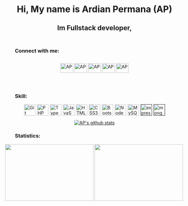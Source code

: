 <h1 align="center">Hi, My name is Ardian Permana (AP)</h1>
<h2 align="center">Im Fullstack developer,</h2>

<h3 style="margin-top:50px" align="left">Connect with me:</h3>
<p align="center">
<div style="display: flex; align-items: center; gap:5px; justify-content:center">
   
<a href="https://wa.me/6287845032372" target="blank"><img align="center" src="https://raw.githubusercontent.com/rahuldkjain/github-profile-readme-generator/master/src/images/icons/Social/whatsapp.svg" alt="AP" height="30" width="40" /></a>
<a href="https://instagram.com/ardianpermana93?igshid=NzZlODBkYWE4Ng==" target="blank"><img align="center" src="https://raw.githubusercontent.com/rahuldkjain/github-profile-readme-generator/master/src/images/icons/Social/instagram.svg" alt="AP" height="30" width="40" /></a>
<a href="https://youtube.com/@ardiantdrofficial?si=LB_AwE-_YNZoYzkj" target="blank"><img align="center" src="https://raw.githubusercontent.com/rahuldkjain/github-profile-readme-generator/master/src/images/icons/Social/youtube.svg" alt="AP" height="30" width="40" /></a>
<a href="https://github.com/APdev93" target="blank"><img align="center" src="https://raw.githubusercontent.com/rahuldkjain/github-profile-readme-generator/master/src/images/icons/Social/github.svg" alt="AP" height="30" width="40" /></a>
<a href="https://discordapp.com/users/ardian_p" target="blank"><img align="center" src="https://raw.githubusercontent.com/rahuldkjain/github-profile-readme-generator/master/src/images/icons/Social/discord.svg" alt="AP" height="30" width="40" /></a>

</div>
</p>

<h3 style="margin-top:50px" align="left">Skill:</h3>
<p align="left">
<div style="display: flex; align-items: center; gap:5px; justify-content:center">
  <a href="https://git-scm.com/" target="_blank" rel="noreferrer"><img src="https://raw.githubusercontent.com/danielcranney/readme-generator/main/public/icons/skills/git-colored.svg" width="36" height="36" alt="Git" /></a>
  <a href="https://www.php.net/" target="_blank" rel="noreferrer"><img src="https://raw.githubusercontent.com/danielcranney/readme-generator/main/public/icons/skills/php-colored.svg" width="36" height="36" alt="PHP" /></a>
  <a href="https://www.typescriptlang.org/" target="_blank" rel="noreferrer"><img src="https://raw.githubusercontent.com/danielcranney/readme-generator/main/public/icons/skills/typescript-colored.svg" width="36" height="36" alt="TypeScript" /></a>
  <a href="https://developer.mozilla.org/en-US/docs/Web/JavaScript" target="_blank" rel="noreferrer"><img src="https://raw.githubusercontent.com/danielcranney/readme-generator/main/public/icons/skills/javascript-colored.svg" width="36" height="36" alt="JavaScript" /></a>
  <a href="https://developer.mozilla.org/en-US/docs/Glossary/HTML5" target="_blank" rel="noreferrer"><img src="https://raw.githubusercontent.com/danielcranney/readme-generator/main/public/icons/skills/html5-colored.svg" width="36" height="36" alt="HTML5" /></a>
    <a href="https://www.w3.org/TR/CSS/#css" target="_blank" rel="noreferrer"><img src="https://raw.githubusercontent.com/danielcranney/readme-generator/main/public/icons/skills/css3-colored.svg" width="36" height="36" alt="CSS3" /></a>
    <a href="https://getbootstrap.com/" target="_blank" rel="noreferrer"><img src="https://raw.githubusercontent.com/danielcranney/readme-generator/main/public/icons/skills/bootstrap-colored.svg" width="36" height="36" alt="Bootstrap" /></a>
    <a href="https://nodejs.org/en/" target="_blank" rel="noreferrer"><img src="https://raw.githubusercontent.com/danielcranney/readme-generator/main/public/icons/skills/nodejs-colored.svg" width="36" height="36" alt="NodeJS" /></a>
   <a href="https://www.mysql.com/" target="_blank" rel="noreferrer"><img src="https://raw.githubusercontent.com/danielcranney/readme-generator/main/public/icons/skills/express-colored.svg" width="36" height="36" alt="MySQL" /></a>
   <a href="" target="_blank" rel="noreferrer"><img src="https://raw.githubusercontent.com/danielcranney/readme-generator/main/public/icons/skills/mysql-colored.svg" width="36" height="36" alt="express" /></a>
   <a href="" target="_blank" rel="noreferrer"><img src="https://raw.githubusercontent.com/danielcranney/readme-generator/main/public/icons/skills/mongodb-colored.svg" width="36" height="36" alt="mongo" /></a>
</div>
</p>
<div style="display:flex;flex-direction:row;justify-content:center">
<a align="center" href="http://www.github.com/APdev93"><img src="https://github-readme-stats.vercel.app/api/top-langs?username=APdev93&show_icons=true&locale=en&layout=compact&title_color=0891b2&text_color=ffffff&icon_color=0891b2&bg_color=1c1917&hide_border=true&show_icons=true" alt="AP's github stats" /></a>
</div>
<h3 align="left">Statistics:</h3>
<div style="display:flex;flex-direction:row;justify-content:center">
   
<img style="width:280px" align="left" src="http://github-profile-summary-cards.vercel.app/api/cards/most-commit-language?username=APdev93&theme=dark" height="180em" />
<img style="width:280px" align="left" src="http://github-profile-summary-cards.vercel.app/api/cards/repos-per-language?username=APdev93&theme=dark" height="180em" />
</div>
